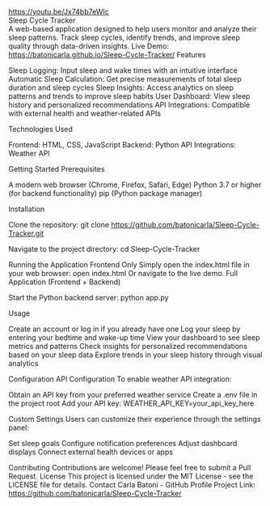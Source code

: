 https://youtu.be/Jx74bb7eWIc                                                                                                                                                  
                                                                                                                                                                           Sleep Cycle Tracker                                                                                                                                                                  
A web-based application designed to help users monitor and analyze their sleep patterns. Track sleep cycles, identify trends, and improve sleep quality through data-driven insights.
Live Demo: https://batonicarla.github.io/Sleep-Cycle-Tracker/
Features

Sleep Logging: Input sleep and wake times with an intuitive interface
Automatic Sleep Calculation: Get precise measurements of total sleep duration and sleep cycles
Sleep Insights: Access analytics on sleep patterns and trends to improve sleep habits
User Dashboard: View sleep history and personalized recommendations
API Integrations: Compatible with external health and weather-related APIs

Technologies Used

Frontend: HTML, CSS, JavaScript
Backend: Python
API Integrations: Weather API

Getting Started
Prerequisites

A modern web browser (Chrome, Firefox, Safari, Edge)
Python 3.7 or higher (for backend functionality)
pip (Python package manager)

Installation

Clone the repository:
git clone https://github.com/batonicarla/Sleep-Cycle-Tracker.git

Navigate to the project directory:
cd Sleep-Cycle-Tracker


Running the Application
Frontend Only
Simply open the index.html file in your web browser:
open index.html
Or navigate to the live demo.
Full Application (Frontend + Backend)

Start the Python backend server:
python app.py

Usage

Create an account or log in if you already have one
Log your sleep by entering your bedtime and wake-up time
View your dashboard to see sleep metrics and patterns
Check insights for personalized recommendations based on your sleep data
Explore trends in your sleep history through visual analytics

Configuration
API Configuration
To enable weather API integration:

Obtain an API key from your preferred weather service
Create a .env file in the project root
Add your API key:
WEATHER_API_KEY=your_api_key_here


Custom Settings
Users can customize their experience through the settings panel:

Set sleep goals
Configure notification preferences
Adjust dashboard displays
Connect external health devices or apps

Contributing
Contributions are welcome! Please feel free to submit a Pull Request.
License
This project is licensed under the MIT License - see the LICENSE file for details.
Contact
Carla Batoni - GitHub Profile
Project Link: https://github.com/batonicarla/Sleep-Cycle-Tracker
